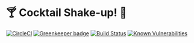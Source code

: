 # 🍸 Cocktail Shake-up! 🍹

[![CircleCI](https://circleci.com/gh/Jmclerck/cocktail-shake-up/tree/master.svg?style=shield&circle-token=4d41114cd938bd0be1bad6853bd717f73c42765c)](https://circleci.com/gh/Jmclerck/cocktail-shake-up/tree/master)
[![Greenkeeper badge](https://badges.greenkeeper.io/Jmclerck/cocktail-shake-up.svg)](https://greenkeeper.io/)
[![Build Status](https://saucelabs.com/buildstatus/Jmclerck)](https://saucelabs.com/beta/builds/49854ad3b79f4d999b4eee91cc6f3670)
[![Known Vulnerabilities](https://snyk.io/test/github/jmclerck/cocktail-shake-up/develop/badge.svg)](https://snyk.io/test/github/jmclerck/cocktail-shake-up)
